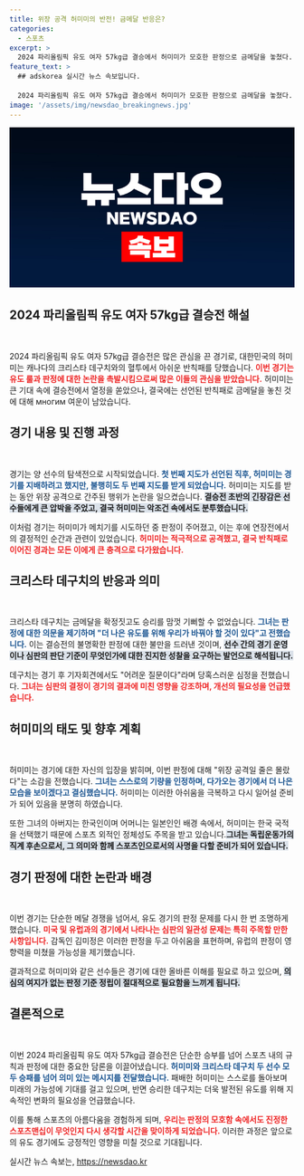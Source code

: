 ```yaml
---
title: 위장 공격 허미미의 반전! 금메달 반응은?
categories:
  - 스포츠
excerpt: >
  2024 파리올림픽 유도 여자 57kg급 결승에서 허미미가 모호한 판정으로 금메달을 놓쳤다. 승리한 데구치는 우리가 바꿔야 할 것이 있다며 판정에 아쉬움을 드러냈다. 허미미의 향후 행보에 귀추가 주목된다!
feature_text: >
  ## adskorea 실시간 뉴스 속보입니다.

  2024 파리올림픽 유도 여자 57kg급 결승에서 허미미가 모호한 판정으로 금메달을 놓쳤다. 승리한 데구치는 우리가 바꿔야 할 것이 있다며 판정에 아쉬움을 드러냈다. 허미미의 향후 행보에 귀추가 주목된다!
image: '/assets/img/newsdao_breakingnews.jpg'
---
```


<p><img src="/assets/img/newsdao_breakingnews.jpg" alt="adskorea 속보" /></p>

<h2 data-ke-size="size26">2024 파리올림픽 유도 여자 57kg급 결승전 해설</h2>

<p data-ke-size="size16">&nbsp;</p>

<p>2024 파리올림픽 유도 여자 57kg급 결승전은 많은 관심을 끈 경기로, 대한민국의 허미미는 캐나다의 크리스타 데구치와의 혈투에서 아쉬운 반칙패를 당했습니다. <b><span style="color: #ee2323;">이번 경기는 유도 룰과 판정에 대한 논란을 촉발시킴으로써 많은 이들의 관심을 받았습니다.</span></b> 허미미는 큰 기대 속에 결승전에서 열정을 쏟았으나, 결국에는 선언된 반칙패로 금메달을 놓친 것에 대해 многим 여운이 남았습니다.</p>

<h2 data-ke-size="size26">경기 내용 및 진행 과정</h2>

<p data-ke-size="size16">&nbsp;</p>

<p>경기는 양 선수의 탐색전으로 시작되었습니다. <b><span style="color: #1a5490;">첫 번째 지도가 선언된 직후, 허미미는 경기를 지배하려고 했지만, 불행히도 두 번째 지도를 받게 되었습니다.</span></b> 허미미는 지도를 받는 동안 위장 공격으로 간주된 행위가 논란을 일으켰습니다. <b><span style="background-color: #21538527;">결승전 초반의 긴장감은 선수들에게 큰 압박을 주었고, 결국 허미미는 악조건 속에서도 분투했습니다.</span></b></p>

<p>이처럼 경기는 허미미가 메치기를 시도하던 중 판정이 주어졌고, 이는 후에 연장전에서의 결정적인 순간과 관련이 있었습니다. <b><span style="color: #ee2323;">허미미는 적극적으로 공격했고, 결국 반칙패로 이어진 경과는 모든 이에게 큰 충격으로 다가왔습니다.</span></b></p>

<h2 data-ke-size="size26">크리스타 데구치의 반응과 의미</h2>

<p data-ke-size="size16">&nbsp;</p>

<p>크리스타 데구치는 금메달을 확정짓고도 승리를 맘껏 기뻐할 수 없었습니다. <b><span style="color: #1a5490;">그녀는 판정에 대한 의문을 제기하며 "더 나은 유도를 위해 우리가 바꿔야 할 것이 있다"고 전했습니다.</span></b> 이는 결승전의 불명확한 판정에 대한 불만을 드러낸 것이며, <b><span style="background-color: #21538527;">선수 간의 경기 운영이나 심판의 판단 기준이 무엇인가에 대한 진지한 성찰을 요구하는 발언으로 해석됩니다.</span></b></p>

<p>데구치는 경기 후 기자회견에서도 "어려운 질문이다"라며 당혹스러운 심정을 전했습니다. <b><span style="color: #ee2323;">그녀는 심판의 결정이 경기의 결과에 미친 영향을 강조하며, 개선의 필요성을 언급했습니다.</span></b></p>

<h2 data-ke-size="size26">허미미의 태도 및 향후 계획</h2>

<p data-ke-size="size16">&nbsp;</p>

<p>허미미는 경기에 대한 자신의 입장을 밝히며, 이번 판정에 대해 "위장 공격일 줄은 몰랐다"는 소감을 전했습니다. <b><span style="color: #1a5490;">그녀는 스스로의 기량을 인정하며, 다가오는 경기에서 더 나은 모습을 보이겠다고 결심했습니다.</span></b> 허미미는 이러한 아쉬움을 극복하고 다시 일어설 준비가 되어 있음을 분명히 하였습니다. </p>

<p>또한 그녀의 아버지는 한국인이며 어머니는 일본인인 배경 속에서, 허미미는 한국 국적을 선택했기 때문에 스포츠 외적인 정체성도 주목을 받고 있습니다.<b><span style="background-color: #21538527;">그녀는 독립운동가의 직계 후손으로서, 그 의미와 함께 스포츠인으로서의 사명을 다할 준비가 되어 있습니다.</span></b></p>

<h2 data-ke-size="size26">경기 판정에 대한 논란과 배경</h2>

<p data-ke-size="size16">&nbsp;</p>

<p>이번 경기는 단순한 메달 경쟁을 넘어서, 유도 경기의 판정 문제를 다시 한 번 조명하게 했습니다. <b><span style="color: #ee2323;">미국 및 유럽과의 경기에서 나타나는 심판의 일관성 문제는 특히 주목할 만한 사항입니다.</span></b> 감독인 김미정은 이러한 판정을 두고 아쉬움을 표현하며, 유럽의 판정이 영향력을 미쳤을 가능성을 제기했습니다. </p>

<p>결과적으로 허미미와 같은 선수들은 경기에 대한 올바른 이해를 필요로 하고 있으며, <b><span style="background-color: #21538527;">의심의 여지가 없는 판정 기준 정립이 절대적으로 필요함을 느끼게 됩니다.</span></b></p>

<h2 data-ke-size="size26">결론적으로</h2>

<p data-ke-size="size16">&nbsp;</p>

<p>이번 2024 파리올림픽 유도 여자 57kg급 결승전은 단순한 승부를 넘어 스포츠 내의 규칙과 판정에 대한 중요한 담론을 이끌어냈습니다. <b><span style="color: #1a5490;">허미미와 크리스타 데구치 두 선수 모두 승패를 넘어 의미 있는 메시지를 전달했습니다.</span></b> 패배한 허미미는 스스로를 돌아보며 미래의 가능성에 기대를 걸고 있으며, 반면 승리한 데구치는 더욱 발전된 유도를 위해 지속적인 변화의 필요성을 언급했습니다.</p>

<p>이를 통해 스포츠의 아름다움을 경험하게 되며, <b><span style="color: #ee2323;">우리는 판정의 모호함 속에서도 진정한 스포츠맨십이 무엇인지 다시 생각할 시간을 맞이하게 되었습니다.</span></b> 이러한 과정은 앞으로의 유도 경기에도 긍정적인 영향을 미칠 것으로 기대됩니다. </p>

<p data-ke-size="size16"></p>
실시간 뉴스 속보는, <a href="https://newsdao.kr" rel="dofollow">https://newsdao.kr</a>



